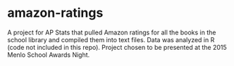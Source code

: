 # amazon-ratings
A project for AP Stats that pulled Amazon ratings for all the books in the school library and compiled them into text files. Data was analyzed in R (code not included in this repo). Project chosen to be presented at the 2015 Menlo School Awards Night.
